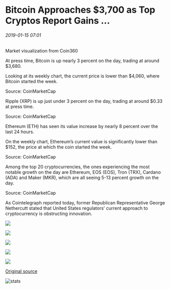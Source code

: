 # Bitcoin Approaches $3,700 as Top Cryptos Report Gains ...

###### 2019-01-15 07:01

Market visualization from Coin360

At press time, Bitcoin is up nearly 3 percent on the day, trading at around $3,680.

Looking at its weekly chart, the current price is lower than $4,060, where Bitcoin started the week.

Source: CoinMarketCap

Ripple (XRP) is up just under 3 percent on the day, trading at around $0.33 at press time.

Source: CoinMarketCap

Ethereum (ETH) has seen its value increase by nearly 8 percent over the last 24 hours.

On the weekly chart, Ethereum’s current value is significantly lower than $152, the price at which the coin started the week.

Source: CoinMarketCap

Among the top 20 cryptocurrencies, the ones experiencing the most notable growth on the day are Ethereum, EOS (EOS), Tron (TRX), Cardano (ADA) and Maker (MKR), which are all seeing 5-13 percent growth on the day.

Source: CoinMarketCap

As Cointelegraph reported today, former Republican Representative George Nethercutt stated that United States regulators’ current approach to cryptocurrency is obstructing innovation.

![](https://s3.cointelegraph.com/storage/uploads/view/b3e8267e2bd54f122478b5fc6249ef92.png)

![](https://s3.cointelegraph.com/storage/uploads/view/d6699842ed67ed00c870f9ab6af607e8.png)

![](https://s3.cointelegraph.com/storage/uploads/view/44d25cd9c6c4903d98946b0a29d10bec.png)

![](https://s3.cointelegraph.com/storage/uploads/view/8996880d3c9d55f5a84a75efd962cc96.png)

![](https://s3.cointelegraph.com/storage/uploads/view/465801c23863f4980f3c46bf0500c27f.png)

[Original source](https://cointelegraph.com/news/bitcoin-approaches-3-700-as-top-cryptos-report-gains)

![stats](https://c.statcounter.com/11760860/0/a89fa40b/1/ "stats")